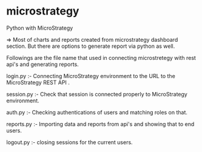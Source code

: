 # microstrategy
Python with MicroStrategy

=> Most of charts and reports created from microstrategy dashboard section. 
But there are options to generate report via python as well. 

Followings are the file name that used in connecting microstretegy with rest api's and generating reports. 

login.py :- Connecting MicroStrategy environment to the URL to the MicroStrategy REST API .

session.py :- Check that session is connected properly to  MicroStrategy environment. 

auth.py :- Checking authentications of users and matching roles on that. 

reports.py :- Importing data and reports from api's and showing that to end users.  

logout.py :- closing sessions for the current users. 

